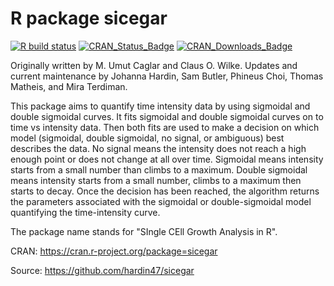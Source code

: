# R package sicegar

[![R build status](https://github.com/hardin47/sicegar/workflows/R-CMD-check/badge.svg)](https://github.com/hardin47/sicegar/actions)
[![CRAN\_Status\_Badge](https://www.r-pkg.org/badges/version/sicegar)](https://CRAN.R-project.org/package=sicegar)
[![CRAN\_Downloads\_Badge](https://cranlogs.r-pkg.org/badges/grand-total/sicegar?color=brightgreen)](https://cranlogs.r-pkg.org/downloads/total/last-month/sicegar)


Originally written by M. Umut Caglar and Claus O. Wilke. Updates and current maintenance by Johanna Hardin, Sam Butler, Phineus Choi, Thomas Matheis, and Mira Terdiman.

This package aims to quantify time intensity data by using sigmoidal and double sigmoidal curves. It fits sigmoidal and double sigmoidal curves on to time vs intensity data. Then both fits are used to make a decision on which model (sigmoidal, double sigmoidal, no signal, or ambiguous) best describes the data. No signal means the intensity does not reach a high enough point or does not change at all over time. Sigmoidal means intensity starts from a small number than climbs to a maximum. Double sigmoidal means intensity starts from a small number, climbs to a maximum then starts to decay. Once the decision has been reached, the algorithm returns the parameters associated with the sigmoidal or double-sigmoidal model quantifying the time-intensity curve.

The package name stands for "SIngle CEll Growth Analysis in R".

CRAN: https://cran.r-project.org/package=sicegar

Source: https://github.com/hardin47/sicegar

